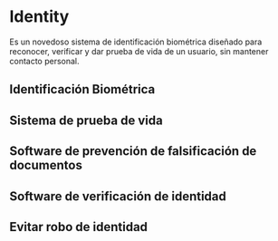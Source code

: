 # Identity
Es un novedoso sistema de identificación biométrica diseñado para reconocer, verificar y dar prueba de vida de un usuario, sin mantener contacto personal.
## Identificación Biométrica
## Sistema de prueba de vida
## Software de prevención de falsificación de documentos
## Software de verificación de identidad
## Evitar robo de identidad
